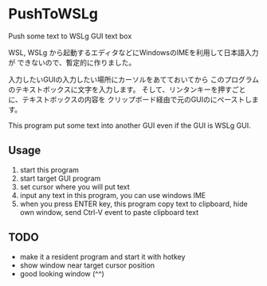 # PushToWSLg
Push some text to WSLg GUI text box

WSL, WSLg から起動するエディタなどにWindowsのIMEを利用して日本語入力が
できないので、暫定的に作りました。

入力したいGUIの入力したい場所にカーソルをあてておいてから
このプログラムのテキストボックスに文字を入力します。
そして、リンタンキーを押すごとに、テキストボックスの内容を
クリップボード経由で元のGUIのにペーストします。

This program put some text into another GUI even if the GUI
is WSLg GUI.

## Usage

1. start this program
1. start target GUI program
1. set cursor where you will put text
1. input any text in this program, you can use windows IME
1. when you press ENTER key, this program copy text to clipboard, hide own window, send Ctrl-V event to paste clipboard text

## TODO
- make it a resident program and start it with hotkey
- show window near target cursor position
- good looking window (^^)

